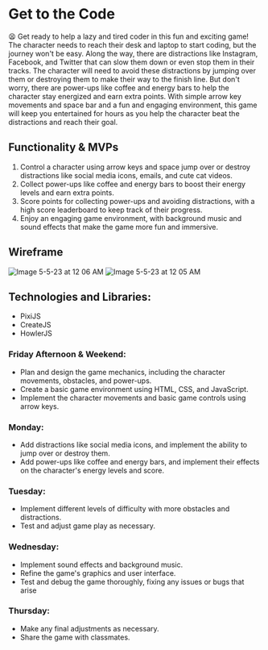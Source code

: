 # Get to the Code
:tired_face:
    Get ready to help a lazy and tired coder in this fun and exciting game! 
    The character needs to reach their desk and laptop to start coding, but the journey won't be easy. Along the way, there are distractions like Instagram, Facebook, and Twitter that can slow them down or even stop them in their tracks. The character will need to avoid these distractions by jumping over them or destroying them to make their way to the finish line. But don't worry, there are power-ups like coffee and energy bars to help the character stay energized and earn extra points. With simple arrow key movements and space bar and a fun and engaging environment, this game will keep you entertained for hours as you help the character beat the distractions and reach their goal.


## Functionality & MVPs

1. Control a character using arrow keys and space jump over or destroy distractions like social media icons, emails, and cute cat videos.
2. Collect power-ups like coffee and energy bars to boost their energy levels and earn extra points.
3. Score points for collecting power-ups and avoiding distractions, with a high score leaderboard to keep track of their progress.
4. Enjoy an engaging game environment, with background music and sound effects that make the game more fun and immersive.

## Wireframe

![Image 5-5-23 at 12 06 AM](https://user-images.githubusercontent.com/102131320/236465297-d768a079-c8a4-4616-943f-ffbf83dbecae.jpg)
![Image 5-5-23 at 12 05 AM](https://user-images.githubusercontent.com/102131320/236465149-d83c9626-3516-465a-bf6b-70b6ee4038f7.jpg)


## Technologies and Libraries:

- PixiJS
- CreateJS
- HowlerJS    




### Friday Afternoon & Weekend:

- Plan and design the game mechanics, including the character movements, obstacles, and power-ups.
- Create a basic game environment using HTML, CSS, and JavaScript.
- Implement the character movements and basic game controls using arrow keys.

### Monday:

- Add distractions like social media icons, and implement the ability to jump over or destroy them.
- Add power-ups like coffee and energy bars, and implement their effects on the character's energy levels and score.

### Tuesday:

- Implement different levels of difficulty with more obstacles and distractions.
- Test and adjust game play as necessary.

### Wednesday:

- Implement sound effects and background music.
- Refine the game's graphics and user interface.
- Test and debug the game thoroughly, fixing any issues or bugs that arise

### Thursday:

- Make any final adjustments as necessary.
- Share the game with classmates. 
